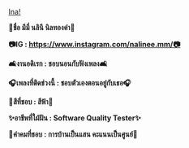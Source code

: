 [Ina!](Images/ina.jpg)

**🤍ชื่อ มีมี่ นลินี นิลทองคำ🤍**

**📷IG : https://www.instagram.com/nalinee.mm/📷**

**🛋งานอดิเรก : ชอบนอนกับฟังเพลง🛋**

**🎧เพลงที่ติดช่วงนี้ : ชอบตัวเองตอนอยู๋กับเธอ🎧**

**🎨สีที่ชอบ : สีฟ้า🎨**

**✨อาชีพที่ใฝ่ฝัน : Software Quality Tester✨**

**🧸คำคมที่ชอบ : การบ้านเป็นแสน คะแนนเป็นศูนย์🧸**
